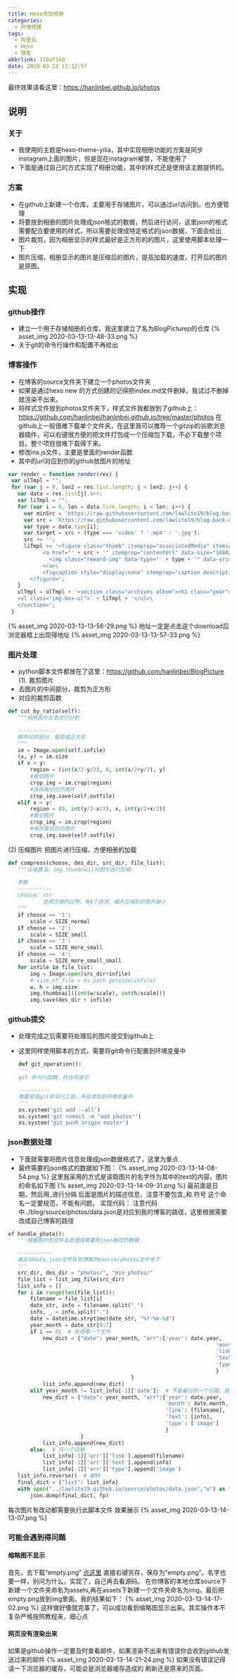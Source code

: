 ```yaml
---
title: Hexo添加相册
categories:
  - 环境搭建
tags:
  - 阿里云
  - Hexo
  - 随笔
abbrlink: 318af14d
date: 2019-03-13 13:12:57
---
```


最终效果请看这里：<https://hanlinbei.github.io/photos>

## 说明

### 关于

+ 我使用的主题是hexo-theme-yilia，其中实现相册功能的方案是同步instagram上面的图片，但是现在instagram被禁，不能使用了
+ 下面是通过自己的方式实现了相册功能，其中的样式还是使用该主题提供的。
<!--more-->
### 方案

+ 在github上新建一个仓库，主要用于存储图片，可以通过url访问到，也方便管理
+ 将要放到相册的图片处理成json格式的数据，然后进行访问，这里json的格式需要配合要使用的样式，所以需要处理成特定格式的json数据，下面会给出
+ 图片裁剪，因为相册显示的样式最好是正方形的的图片，这里使用脚本处理一下
+ 图片压缩，相册显示的图片是压缩后的图片，提高加载的速度，打开后的图片是原图。

## 实现

### github操作

+ 建立一个用于存储相册的仓库，我这里建立了名为BlogPicturep的仓库
{% asset_img 2020-03-13-13-48-33.png %}
+ 关于git的命令行操作和配置不再给出

### 博客操作

+ 在博客的source文件夹下建立一个photos文件夹
+ 如果是通过hexo new 的方式创建的记得把index.md文件删掉，我试过不删掉就渲染不出来。
+ 将样式文件放到photos文件夹下，样式文件我都放到了github上：<https://github.com/hanlinbei/hanlinbei.github.io/tree/master/photos> 在github上一般很难下载单个文件夹，在这里我可以推荐一个gitzip的谷歌浏览器插件，可以右键很方便的把文件打包成一个压缩包下载，不必下载整个项目。整个项目很难下载得下来。
+ 修改ins.js文件，主要是里面的render函数
+ 其中的url对应到你的github放图片的地址

 ```js
 var render = function render(res) {
  var ulTmpl = "";
  for (var j = 0, len2 = res.list.length; j < len2; j++) {
    var data = res.list[j].arr;
    var liTmpl = "";
    for (var i = 0, len = data.link.length; i < len; i++) {
      var minSrc = 'https://raw.githubusercontent.com/lawlite19/blog-back-up/master/min_photos/' + data.link[i];
      var src = 'https://raw.githubusercontent.com/lawlite19/blog-back-up/master/photos/' + data.link[i];
      var type = data.type[i];
      var target = src + (type === 'video' ? '.mp4' : '.jpg');
      src += '';
      liTmpl += '<figure class="thumb" itemprop="associatedMedia" itemscope="" itemtype="http://schema.org/ImageObject">\
            <a href="' + src + '" itemprop="contentUrl" data-size="1080x1080" data-type="' + type + '" data-target="' + src + '">\
              <img class="reward-img" data-type="' + type + '" data-src="' + minSrc + '" src="/assets/img/empty.png" itemprop="thumbnail" onload="lzld(this)">\
            </a>\
            <figcaption style="display:none" itemprop="caption description">' + data.text[i] + '</figcaption>\
        </figure>';
    }
    ulTmpl = ulTmpl + '<section class="archives album"><h1 class="year">' + data.year + '年<em>' + data.month + '月</em></h1>\
    <ul class="img-box-ul">' + liTmpl + '</ul>\
    </section>';
  }
  ```

  {% asset_img 2020-03-13-13-56-29.png %}
  地址一定是点击这个download后浏览器框上出现得地址
  {% asset_img 2020-03-13-13-57-33.png %}

### 图片处理

+ python脚本文件都放在了这里：<https://github.com/hanlinbei/BlogPicture>
(1). 裁剪图片
+ 去图片的中间部分，裁剪为正方形
+ 对应的裁剪函数

 ```python
def cut_by_ratio(self):  
    """按照图片长宽进行分割

    ------------
    取中间的部分，裁剪成正方形
    """  
    im = Image.open(self.infile)  
    (x, y) = im.size  
    if x > y:  
        region = (int(x/2-y/2), 0, int(x/2+y/2), y)  
        #裁切图片  
        crop_img = im.crop(region)  
        #保存裁切后的图片  
        crop_img.save(self.outfile)
    elif x < y:  
        region = (0, int(y/2-x/2), x, int(y/2+x/2))
        #裁切图片  
        crop_img = im.crop(region)  
        #保存裁切后的图片  
        crop_img.save(self.outfile)
 ```

 (2) 压缩图片
 把图片进行压缩，方便相册的加载

 ```py
 def compress(choose, des_dir, src_dir, file_list):
    """压缩算法，img.thumbnail对图片进行压缩，

    参数
    -----------
    choose: str
            选择压缩的比例，有4个选项，越大压缩后的图片越小
    """
    if choose == '1':
        scale = SIZE_normal
    if choose == '2':
        scale = SIZE_small
    if choose == '3':
        scale = SIZE_more_small
    if choose == '4':
        scale = SIZE_more_small_small
    for infile in file_list:
        img = Image.open(src_dir+infile)
        # size_of_file = os.path.getsize(infile)
        w, h = img.size
        img.thumbnail((int(w/scale), int(h/scale)))
        img.save(des_dir + infile)
  ```

 ### github提交

+ 处理完成之后需要将处理后的图片提交到github上
+ 这里同样使用脚本的方式，需要将git命令行配置到环境变量中

    ```py
    def git_operation():
    '''
    git 命令行函数，将仓库提交

    ----------
    需要安装git命令行工具，并且添加到环境变量中
    '''
    os.system('git add --all')
    os.system('git commit -m "add photos"')
    os.system('git push origin master')
    ```

### json数据处理

+ 下面就需要将图片信息处理成json数据格式了，这里为重点
+ 最终需要的json格式的数据如下图：
{% asset_img 2020-03-13-14-08-54.png %}
这里我采用的方式是读取图片的名字作为其中的text的内容，图片的命名如下图
{% asset_img 2020-03-13-14-09-31.png %}
最前面是日期，然后用_进行分隔
后面是图片的描述信息，注意不要包含_和.符号 这个命名一定要规范，不能有问题。
 实现代码：
 注意代码中../blog/source/photos/data.json是对应到我的博客的路径，这里根据需要改成自己博客的路径

 ```py
 ef handle_photo():
    '''根据图片的文件名处理成需要的json格式的数据

    -----------
    最后将data.json文件存到博客的source/photos文件夹下
    '''
    src_dir, des_dir = "photos/", "min_photos/"
    file_list = list_img_file(src_dir)
    list_info = []
    for i in range(len(file_list)):
        filename = file_list[i]
        date_str, info = filename.split("_")
        info, _ = info.split(".")
        date = datetime.strptime(date_str, "%Y-%m-%d")
        year_month = date_str[0:7]
        if i == 0:  # 处理第一个文件
            new_dict = {"date": year_month, "arr":{'year': date.year,
                                                                   'month': date.month,
                                                                   'link': [filename],
                                                                   'text': [info],
                                                                   'type': ['image']
                                                                   }
                                        }
            list_info.append(new_dict)
        elif year_month != list_info[-1]['date']:  # 不是最后的一个日期，就新建一个dict
            new_dict = {"date": year_month, "arr":{'year': date.year,
                                                   'month': date.month,
                                                   'link': [filename],
                                                   'text': [info],
                                                   'type': ['image']
                                                   }
                        }
            list_info.append(new_dict)
        else:  # 同一个日期
            list_info[-1]['arr']['link'].append(filename)
            list_info[-1]['arr']['text'].append(info)
            list_info[-1]['arr']['type'].append('image')
    list_info.reverse()  # 翻转
    final_dict = {"list": list_info}
    with open("../lawlite19.github.io/source/photos/data.json","w") as fp:
        json.dump(final_dict, fp)
```

每次图片有改动都需要执行此脚本文件
效果展示
{% asset_img 2020-03-13-14-13-07.png %}

### 可能会遇到得问题

#### 缩略图不显示

首先，去下载“empty.png” [点这里](https://github.com/hanlinbei/hanlinbei.github.io/blob/master/assets/img/empty.png)
直接右键另存，保存为“empty.png”。名字也要一样，别问为什么，实现了，自己再去看源码。
在你博客的本地仓库source下新建一个文件夹命名为assets,再在assets下新建一个文件夹命名为img。最后把empty.png放到img里面。我的结果如下：
{% asset_img 2020-03-13-14-17-02.png %}
这样做好像就完事了，可以成功看到缩略图显示出来。其实操作本不复杂严格按照教程来，细心点

#### 网页没有渲染出来

如果是github操作一定要及时查看邮件，如果渲染不出来有错误你会收到github发送过来的邮件
{% asset_img 2020-03-13-14-21-24.png %}
如果没有错误记得请一下浏览器的缓存，可能会是浏览器缓存造成的 刷新还是原来的页面。

